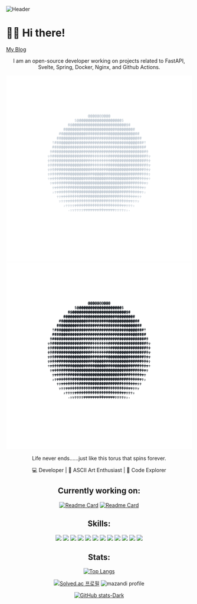 
![Header](https://capsule-render.vercel.app/api?type=rect&text=Life%20never%20ends&fontAlign=30&fontSize=30&desc=just%20like%20this%20torus%20that%20spins%20forever.&descAlign=70&descAlignY=50&theme=radical)

# 👋🏼 Hi there!


[My Blog](https://rvnnt.dev)

<div align="center">

I am an open-source developer working on projects related to FastAPI, Svelte, Spring, Docker, Nginx, and Github Actions.

![Torus](./torus-dark.svg#gh-dark-mode-only)
![Torus](./torus-light.svg#gh-light-mode-only)

Life never ends......just like this torus that spins forever.

💻 Developer | 🎨 ASCII Art Enthusiast | 🚀 Code Explorer


## Currently working on:

[![Readme Card](https://github-readme-stats.vercel.app/api/pin/?username=revenantonthemission&repo=sogangcomputerclub.org)](https://github.com/revenantonthemission/sogangcomputerclub.org)
[![Readme Card](https://github-readme-stats.vercel.app/api/pin/?username=revenantonthemission&repo=pintos)](https://github.com/revenantonthemission/pintos)

## Skills:

<img src="https://img.shields.io/badge/Apache Kafka-231F20?style=flat-square&logo=apachekafka&logoColor=white"/>
<img src="https://img.shields.io/badge/C-A8B9CC?style=flat-square&logo=c&logoColor=black"/>
<img src="https://img.shields.io/badge/C++-00599C?style=flat-square&logo=cplusplus&logoColor=white"/>
<img src="https://img.shields.io/badge/Docker-2496ED?style=flat-square&logo=docker&logoColor=white"/>
<img src="https://img.shields.io/badge/FastAPI-009688?style=flat-square&logo=fastapi&logoColor=white"/>
<img src="https://img.shields.io/badge/Github Actions-2088FF?style=flat-square&logo=githubactions&logoColor=white"/>
<img src="https://img.shields.io/badge/NGINX-009639?style=flat-square&logo=nginx&logoColor=white"/>
<img src="https://img.shields.io/badge/Python-3776AB?style=flat-square&logo=python&logoColor=white"/>
<img src="https://img.shields.io/badge/Redis-FF4438?style=flat-square&logo=redis&logoColor=white"/>
<img src="https://img.shields.io/badge/Spring-6DB33F?style=flat-square&logo=spring&logoColor=white"/>
<img src="https://img.shields.io/badge/Svelte-FF3E00?style=flat-square&logo=svelte&logoColor=white"/>
<img src="https://img.shields.io/badge/TypeScript-3178C6?style=flat-square&logo=typescript&logoColor=white"/>

## Stats:

[![Top Langs](https://github-readme-stats.vercel.app/api/top-langs/?username=revenantonthemission)](https://github.com/anuraghazra/github-readme-stats)

[![Solved.ac 프로필](http://mazassumnida.wtf/api/v2/generate_badge?boj=forabetterday)](https://solved.ac/forabetterday)
![mazandi profile](http://mazandi.herokuapp.com/api?handle=forabetterday&theme=warm)

[![GitHub stats-Dark](https://github-readme-stats.vercel.app/api?username=revenantonthemission&show_icons=true&theme=transparent)](https://github.com/anuraghazra/github-readme-stats)

</div>

<!--
**revenantonthemission/revenantonthemission** is a ✨ _special_ ✨ repository because its `README.md` (this file) appears on your GitHub profile.
-->